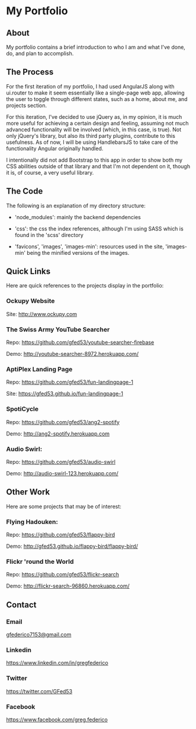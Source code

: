 # My Portfolio

## About

My portfolio contains a brief introduction to who I am and what I've done, do, and plan to accomplish.

## The Process

For the first iteration of my portfolio, I had used AngularJS along with ui.router to make it seem essentially like a single-page web app, allowing the user to toggle through different states, such as a home, about me, and projects section.

For this iteration, I've decided to use jQuery as, in my opinion, it is much more useful for achieving a certain design and feeling, assuming not much advanced functionality will be involved (which, in this case, is true). Not only jQuery's library, but also its third party plugins, contribute to this usefulness. As of now, I will be using HandlebarsJS to take care of the functionality Angular originally handled.

I intentionally did not add Bootstrap to this app in order to show both my CSS abilities outside of that library and that I'm not dependent on it, though it is, of course, a very useful library.

## The Code

The following is an explanation of my directory structure:

* 'node_modules': mainly the backend dependencies

* 'css': the css the index references, although I'm using SASS which is found in the 'scss' directory

* 'favicons', 'images', 'images-min': resources used in the site, 'images-min' being the minified versions of the images. 

## Quick Links

Here are quick references to the projects display in the portfolio:


### Ockupy Website

Site:
http://www.ockupy.com


### The Swiss Army YouTube Searcher

Repo:
https://github.com/gfed53/youtube-searcher-firebase

Demo:
http://youtube-searcher-8972.herokuapp.com/


### AptiPlex Landing Page

Repo:
https://github.com/gfed53/fun-landingpage-1

Site:
https://gfed53.github.io/fun-landingpage-1


### SpotiCycle

Repo:
https://github.com/gfed53/ang2-spotify

Demo:
http://ang2-spotify.herokuapp.com 


### Audio Swirl:

Repo:
https://github.com/gfed53/audio-swirl

Demo:
http://audio-swirl-123.herokuapp.com/


## Other Work

Here are some projects that may be of interest:


### Flying Hadouken:

Repo:
https://github.com/gfed53/flappy-bird

Demo:
http://gfed53.github.io/flappy-bird/flappy-bird/


### Flickr 'round the World

Repo:
https://github.com/gfed53/flickr-search

Demo:
http://flickr-search-96860.herokuapp.com/


## Contact

### Email

gfederico7153@gmail.com

### Linkedin

https://www.linkedin.com/in/gregfederico

### Twitter

https://twitter.com/GFed53

### Facebook

https://www.facebook.com/greg.federico







